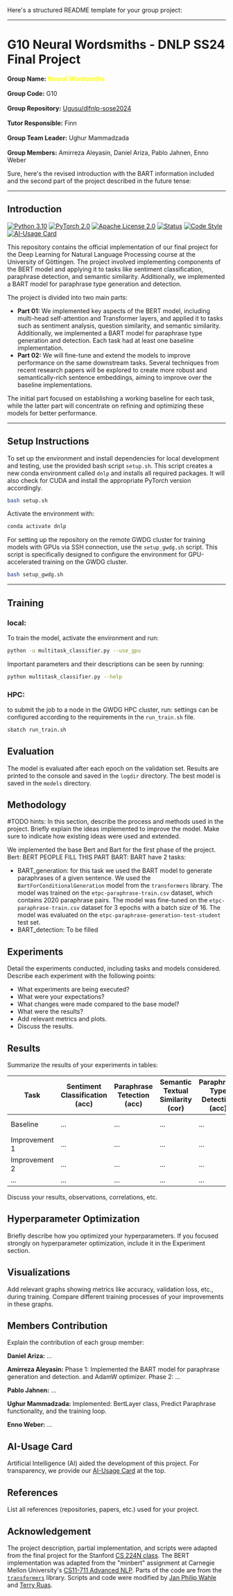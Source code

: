 Here's a structured README template for your group project:

---

# G10 Neural Wordsmiths - DNLP SS24 Final Project

<div align="left">
<b>Group Name:</b> <b style="color:yellow;"> Neural Wordsmiths </b><br/><br/>
<b>Group Code:</b> G10<br/><br/>
<b>Group Repository:</b> <a href="https://github.com/Ugusu/dlfnlp-sose2024">Ugusu/dlfnlp-sose2024</a><br/><br/>
<b>Tutor Responsible:</b> Finn<br/><br/>
<b>Group Team Leader:</b> Ughur Mammadzada<br/><br/>
<b>Group Members:</b> Amirreza Aleyasin, Daniel Ariza, Pablo Jahnen, Enno Weber
</div>


Sure, here's the revised introduction with the BART information included and the second part of the project described in the future tense:

---

## Introduction

[![Python 3.10](https://img.shields.io/badge/Python-3.10-blue.svg)](https://www.python.org/downloads/release/python-3100/)
[![PyTorch 2.0](https://img.shields.io/badge/PyTorch-2.2.0-orange.svg)](https://pytorch.org/)
[![Apache License 2.0](https://img.shields.io/badge/License-Apache%202.0-green.svg)](https://www.apache.org/licenses/LICENSE-2.0)
[![Status](https://img.shields.io/badge/Status-In%20Progress-yellow.svg)](https://img.shields.io/badge/Status-In%20Progress-yellow.svg)
[![Code Style](https://img.shields.io/badge/Code%20Style-PEP8-green.svg)](https://www.python.org/dev/peps/pep-0008/)
[![AI-Usage Card](https://img.shields.io/badge/AI_Usage_Card-pdf-blue.svg)](./AI-Usage-Card.pdf/)

This repository contains the official implementation of our final project for the Deep Learning for Natural Language Processing course at the University of Göttingen. The project involved implementing components of the BERT model and applying it to tasks like sentiment classification, paraphrase detection, and semantic similarity. Additionally, we implemented a BART model for paraphrase type generation and detection.

The project is divided into two main parts:

- **Part 01:** We implemented key aspects of the BERT model, including multi-head self-attention and Transformer layers, and applied it to tasks such as sentiment analysis, question similarity, and semantic similarity. Additionally, we implemented a BART model for paraphrase type generation and detection. Each task had at least one baseline implementation.
- **Part 02:** We will fine-tune and extend the models to improve performance on the same downstream tasks. Several techniques from recent research papers will be explored to create more robust and semantically-rich sentence embeddings, aiming to improve over the baseline implementations.

The initial part focused on establishing a working baseline for each task, while the latter part will concentrate on refining and optimizing these models for better performance.

---

## Setup Instructions

To set up the environment and install dependencies for local development and testing, use the provided bash script `setup.sh`. This script creates a new conda environment called `dnlp` and installs all required packages. It will also check for CUDA and install the appropriate PyTorch version accordingly.

```sh
bash setup.sh
```

Activate the environment with:

```sh
conda activate dnlp
```

For setting up the repository on the remote GWDG cluster for training models with GPUs via SSH connection, use the `setup_gwdg.sh` script. This script is specifically designed to configure the environment for GPU-accelerated training on the GWDG cluster.

```sh
bash setup_gwdg.sh
```

---

## Training
### local: 

To train the model, activate the environment and run:

```sh
python -u multitask_classifier.py --use_gpu
```

Important parameters and their descriptions can be seen by running:

```sh
python multitask_classifier.py --help
```
### HPC:
to submit the job to a node in the GWDG HPC cluster, run:
settings can be configured according to the requirements in the `run_train.sh` file.
```sh
sbatch run_train.sh
```


## Evaluation

The model is evaluated after each epoch on the validation set. Results are printed to the console and saved in the `logdir` directory. The best model is saved in the `models` directory.

## Methodology

#TODO hints: In this section, describe the process and methods used in the project. Briefly explain the ideas implemented to improve the model. Make sure to indicate how existing ideas were used and extended.

We implemented the base Bert and Bart for the first phase of the project.
Bert: BERT PEOPLE FILL THIS PART
BART: BART have 2 tasks:
-  BART_generation: for this task we used the BART model to generate paraphrases of a given sentence. We used the `BartForConditionalGeneration` model from the `transformers` library. The model was trained on the `etpc-paraphrase-train.csv` dataset, which contains 2020 paraphrase pairs. The model was fine-tuned on the `etpc-paraphrase-train.csv` dataset for 3 epochs with a batch size of 16. The model was evaluated on the `etpc-paraphrase-generation-test-student` test set.
- BART_detection: To be filled

## Experiments

Detail the experiments conducted, including tasks and models considered. Describe each experiment with the following points:

- What experiments are being executed?
- What were your expectations?
- What changes were made compared to the base model?
- What were the results?
- Add relevant metrics and plots.
- Discuss the results.

## Results

Summarize the results of your experiments in tables:

| **Task** | **Sentiment Classification (acc)** | **Paraphrase Tetection (acc)** | **Semantic Textual Similarity (cor)** | **Paraphrase Type Detection (acc)** | **Paraphrase Type Generation (acc)** |
|----------|---------------|--------------|--------------|--------------|-------------------------------------|
| Baseline | ...        | ...          | ...          | ...          | BLEU score 38.483                   |
| Improvement 1 | ...   | ...          | ...          | ...          | ...                                 |
| Improvement 2 | ...  | ...          | ...          | ...          | ...                                 |
| ...      | ...           | ...          | ...          | ...          | ...                                 |

Discuss your results, observations, correlations, etc.

## Hyperparameter Optimization

Briefly describe how you optimized your hyperparameters. If you focused strongly on hyperparameter optimization, include it in the Experiment section.

## Visualizations

Add relevant graphs showing metrics like accuracy, validation loss, etc., during training. Compare different training processes of your improvements in these graphs.

## Members Contribution

Explain the contribution of each group member:

**Daniel Ariza:** ...

**Amirreza Aleyasin:** Phase 1: Implemented the BART model for paraphrase generation and detection. and AdamW optimizer.
Phase 2: ...

**Pablo Jahnen:** ...

**Ughur Mammadzada:** Implemented: BertLayer class, Predict Paraphrase functionality, and the training loop.

**Enno Weber:** ...

## AI-Usage Card

Artificial Intelligence (AI) aided the development of this project. For transparency, we provide our [AI-Usage Card](./AI-Usage-Card.pdf/) at the top.

## References

List all references (repositories, papers, etc.) used for your project.

## Acknowledgement

The project description, partial implementation, and scripts were adapted from the final project for the Stanford [CS 224N class](https://web.stanford.edu/class/cs224n/). The BERT implementation was adapted from the "minbert" assignment at Carnegie Mellon University's [CS11-711 Advanced NLP](http://phontron.com/class/anlp2021/index.html). Parts of the code are from the [`transformers`](https://github.com/huggingface/transformers) library. Scripts and code were modified by [Jan Philip Wahle](https://jpwahle.com/) and [Terry Ruas](https://terryruas.com/).

